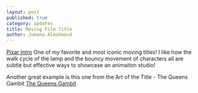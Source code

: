 ```yaml
---
layout: post
published: true
category: updates
title: Moving Film Title
author: Jumana Almahmoud
---
```

[Pixar Intro](https://youtu.be/PGKmexNTHNE)
One of my favorite and most iconic moving titles! I like how the walk cycle of the lamp and the bouncy movement of characters all are subtle but effective ways to showcase an animaiton studio! 

Another great example is this one from the Art of the Title - The Queens Gambit
[The Queens Gambit](https://www.artofthetitle.com/title/the-queens-gambit/)
